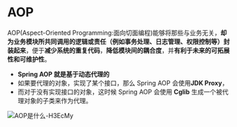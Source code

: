 # AOP

AOP(Aspect-Oriented Programming:面向切面编程)能够将那些与业务无关，**却为业务模块所共同调用的逻辑或责任（例如事务处理、日志管理、权限控制等）封装起来**，便于**减少系统的重复代码**，**降低模块间的耦合度**，并**有利于未来的可拓展性和可维护性**。

- **Spring AOP 就是基于动态代理的**
- 如果要代理的对象，实现了某个接口，那么 Spring AOP 会使用**JDK Proxy**，
- 而对于没有实现接口的对象，这时候 Spring AOP 会使用 **Cglib** 生成一个被代理对象的子类来作为代理。

![AOP是什么-H3EcMy](https://cdn.jsdelivr.net/gh/DreamCats/imgs@main/uPic/AOP是什么-H3EcMy.png)

